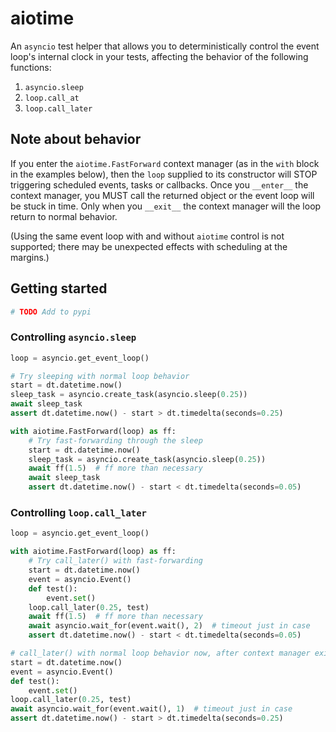 # aiotime

An `asyncio` test helper that allows you to deterministically control the event loop's internal clock in your tests, affecting the behavior of the following functions:

1. `asyncio.sleep`
2. `loop.call_at`
3. `loop.call_later`

## Note about behavior

If you enter the `aiotime.FastForward` context manager (as in the `with` block in the examples below), then the `loop` supplied to its constructor will STOP triggering scheduled events, tasks or callbacks. Once you `__enter__` the context manager, you MUST call the returned object or the event loop will be stuck in time. Only when you `__exit__` the context manager will the loop return to normal behavior.

(Using the same event loop with and without `aiotime` control is not supported; there may be unexpected effects with scheduling at the margins.)

## Getting started

```python
# TODO Add to pypi
```

### Controlling `asyncio.sleep`

```python
loop = asyncio.get_event_loop()

# Try sleeping with normal loop behavior
start = dt.datetime.now()
sleep_task = asyncio.create_task(asyncio.sleep(0.25))
await sleep_task
assert dt.datetime.now() - start > dt.timedelta(seconds=0.25)

with aiotime.FastForward(loop) as ff:
    # Try fast-forwarding through the sleep
    start = dt.datetime.now()
    sleep_task = asyncio.create_task(asyncio.sleep(0.25))
    await ff(1.5)  # ff more than necessary
    await sleep_task
    assert dt.datetime.now() - start < dt.timedelta(seconds=0.05)
```

### Controlling `loop.call_later`

```python
loop = asyncio.get_event_loop()

with aiotime.FastForward(loop) as ff:
    # Try call_later() with fast-forwarding
    start = dt.datetime.now()
    event = asyncio.Event()
    def test():
        event.set()
    loop.call_later(0.25, test)
    await ff(1.5)  # ff more than necessary
    await asyncio.wait_for(event.wait(), 2)  # timeout just in case
    assert dt.datetime.now() - start < dt.timedelta(seconds=0.05)

# call_later() with normal loop behavior now, after context manager exits
start = dt.datetime.now()
event = asyncio.Event()
def test():
    event.set()
loop.call_later(0.25, test)
await asyncio.wait_for(event.wait(), 1)  # timeout just in case
assert dt.datetime.now() - start > dt.timedelta(seconds=0.25)
```